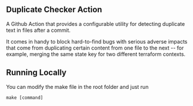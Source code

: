 ## Duplicate Checker Action

A Github Action that provides a configurable utility for detecting duplicate text in files after a commit. 

It comes in handy to block hard-to-find bugs with serious adverse impacts that come from duplicating certain content from one file to the next -- for example, merging the same state key for two different terraform contexts. 


## Running Locally
You can modify the make file in the root folder and just run 

```
make [command]
```
